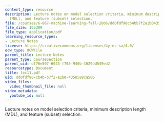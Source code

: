 ```yaml
---
content_type: resource
description: Lecture notes on model selection criteria, minimum description length
  (MDL), and feature (subset) selection.
file: /courses/6-867-machine-learning-fall-2006/dd0fdf90cb4bb7f2a1b04358588ca506_lec11.pdf
file_size: 165309
file_type: application/pdf
learning_resource_types:
- Lecture Notes
license: https://creativecommons.org/licenses/by-nc-sa/4.0/
ocw_type: OCWFile
parent_title: Lecture Notes
parent_type: CourseSection
parent_uid: df76e597-6023-f703-940b-1629dd549ed2
resourcetype: Document
title: lec11.pdf
uid: dd0fdf90-cb4b-b7f2-a1b0-4358588ca506
video_files:
  video_thumbnail_file: null
video_metadata:
  youtube_id: null
---
```

Lecture notes on model selection criteria, minimum description length (MDL), and feature (subset) selection.